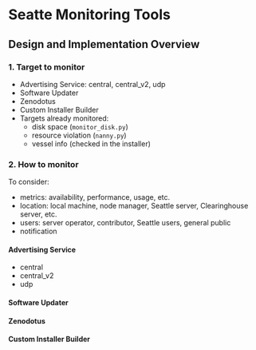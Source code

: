 # Seatte Monitoring Tools

<!-- ### Table of Content
1. [Design and Implementation Questions](https://github.com/hieusydo/Seattle-Monitoring-Tools#1-design-and-implementation-questions)
  * [Target to monitor](https://github.com/hieusydo/Seattle-Monitoring-Tools#target-to-monitor)
  * [What metrics](https://github.com/hieusydo/Seattle-Monitoring-Tools#what-metrics)
-->

## Design and Implementation Overview

### 1. Target to monitor
- Advertising Service: central, central_v2, udp
- Software Updater
- Zenodotus 
- Custom Installer Builder
- Targets already monitored: 
  * disk space (```monitor_disk.py```)
  * resource violation (```nanny.py```)
  * vessel info (checked in the installer)

### 2. How to monitor
To consider: 
- metrics: availability, performance, usage, etc.
- location: local machine, node manager, Seattle server, Clearinghouse server, etc.
- users: server operator, contributor, Seattle users, general public
- notification

#### Advertising Service
- central
- central_v2
- udp

#### Software Updater

#### Zenodotus 

#### Custom Installer Builder

<!-- ### Monitoring Pipeline

<img src="https://github.com/hieusydo/Seattle-Monitoring-Tools/blob/master/img/monitor-pipline.png" width="750" />
 -->